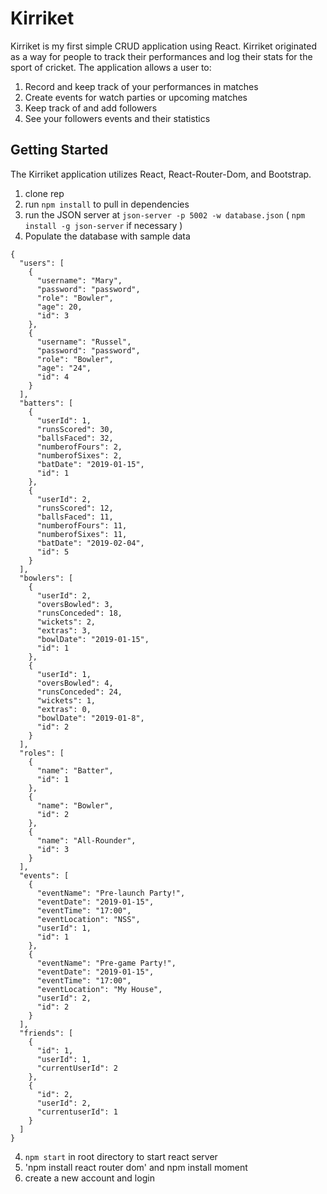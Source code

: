 # Kirriket

Kirriket is my first simple CRUD application using React. Kirriket originated as a way for people to track their performances and log their stats for the sport of cricket. The application allows a user to:
1. Record and keep track of your performances in matches
2. Create events for watch parties or upcoming matches
3. Keep track of and add followers
4. See your followers events and their statistics 

## Getting Started
The Kirriket application utilizes React, React-Router-Dom, and Bootstrap.
1. clone rep
2. run `npm install` to pull in dependencies
3. run the JSON server at `json-server -p 5002 -w database.json` ( `npm install -g json-server` if necessary )
4. Populate the database with sample data
```
{
  "users": [
    {
      "username": "Mary",
      "password": "password",
      "role": "Bowler",
      "age": 20,
      "id": 3
    },
    {
      "username": "Russel",
      "password": "password",
      "role": "Bowler",
      "age": "24",
      "id": 4
    }
  ],
  "batters": [
    {
      "userId": 1,
      "runsScored": 30,
      "ballsFaced": 32,
      "numberofFours": 2,
      "numberofSixes": 2,
      "batDate": "2019-01-15",
      "id": 1
    },
    {
      "userId": 2,
      "runsScored": 12,
      "ballsFaced": 11,
      "numberofFours": 11,
      "numberofSixes": 11,
      "batDate": "2019-02-04",
      "id": 5
    }
  ],
  "bowlers": [
    {
      "userId": 2,
      "oversBowled": 3,
      "runsConceded": 18,
      "wickets": 2,
      "extras": 3,
      "bowlDate": "2019-01-15",
      "id": 1
    },
    {
      "userId": 1,
      "oversBowled": 4,
      "runsConceded": 24,
      "wickets": 1,
      "extras": 0,
      "bowlDate": "2019-01-8",
      "id": 2
    }
  ],
  "roles": [
    {
      "name": "Batter",
      "id": 1
    },
    {
      "name": "Bowler",
      "id": 2
    },
    {
      "name": "All-Rounder",
      "id": 3
    }
  ],
  "events": [
    {
      "eventName": "Pre-launch Party!",
      "eventDate": "2019-01-15",
      "eventTime": "17:00",
      "eventLocation": "NSS",
      "userId": 1,
      "id": 1
    },
    {
      "eventName": "Pre-game Party!",
      "eventDate": "2019-01-15",
      "eventTime": "17:00",
      "eventLocation": "My House",
      "userId": 2,
      "id": 2
    }
  ],
  "friends": [
    {
      "id": 1,
      "userId": 1,
      "currentUserId": 2
    },
    {
      "id": 2,
      "userId": 2,
      "currentuserId": 1
    }
  ]
}
```
4. `npm start` in root directory to start react server
5. 'npm install react router dom' and npm install moment
6. create a new account and login
